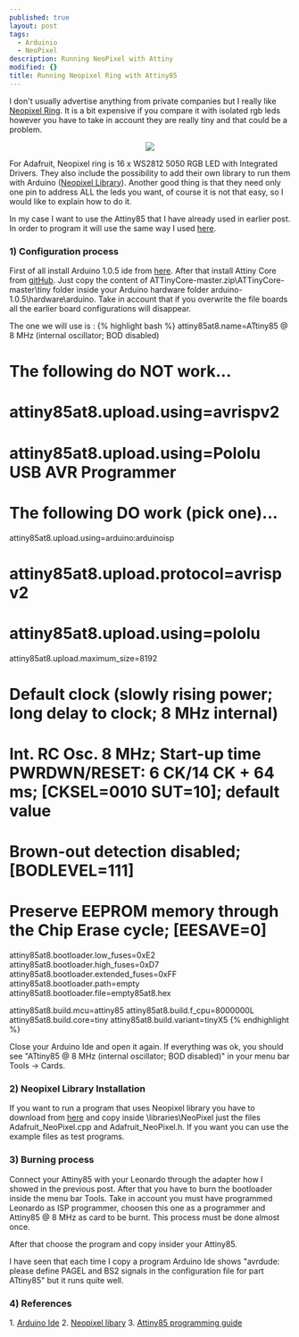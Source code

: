 ```yaml
---
published: true
layout: post
tags: 
  - Arduinio
  - NeoPixel
description: Running NeoPixel with Attiny
modified: {}
title: Running Neopixel Ring with Attiny85
---
```



I don't usually advertise anything from private companies but I really like <a href="http://www.adafruit.com/products/1463#Distributors" target="_blank">Neopixel Ring</a>. It is a bit expensive if you compare it with isolated rgb leds however you have to take in account they are really tiny and that could be a problem.

<center><img class="alignnone" src="/images/NeoPixel-Ring.png"/></center>

<!-- more -->

For Adafruit, Neopixel ring is 16 x WS2812 5050 RGB LED with Integrated Drivers. They also include the possibility to add their own library to run them with Arduino (<a href="https://github.com/adafruit/Adafruit_NeoPixel">Neopixel Library</a>). Another good thing is that they need only one pin to address ALL the leds you want, of course it is not that easy, so I would like to explain how to do it.

In my case I want to use the Attiny85 that I have already used in earlier post. In order to program it will use the same way I used <a href="/The-powerful-Attiny-Arduino/" target="_blank">here</a>.
<h3>1) Configuration process</h3>
First of all install Arduino 1.0.5 ide from <a href="http://arduino.cc/en/Main/Software#toc2" target="_blank">here</a>.
After that install Attiny Core from <a href="https://github.com/TCWORLD/ATTinyCore" target="_blank">gitHub</a>. Just copy the content of ATTinyCore-master.zip\ATTinyCore-master\tiny folder inside your Arduino hardware folder arduino-1.0.5\hardware\arduino. Take in account that if you overwrite the file boards all the earlier board configurations will disappear.

The one we will use is :
{% highlight bash %}
attiny85at8.name=ATtiny85 @ 8 MHz  (internal oscillator; BOD disabled)

# The following do NOT work...
# attiny85at8.upload.using=avrispv2
# attiny85at8.upload.using=Pololu USB AVR Programmer

# The following DO work (pick one)...
attiny85at8.upload.using=arduino:arduinoisp
# attiny85at8.upload.protocol=avrispv2
# attiny85at8.upload.using=pololu

attiny85at8.upload.maximum_size=8192

# Default clock (slowly rising power; long delay to clock; 8 MHz internal)
# Int. RC Osc. 8 MHz; Start-up time PWRDWN/RESET: 6 CK/14 CK + 64 ms; [CKSEL=0010 SUT=10]; default value
# Brown-out detection disabled; [BODLEVEL=111]
# Preserve EEPROM memory through the Chip Erase cycle; [EESAVE=0]

attiny85at8.bootloader.low_fuses=0xE2
attiny85at8.bootloader.high_fuses=0xD7
attiny85at8.bootloader.extended_fuses=0xFF
attiny85at8.bootloader.path=empty
attiny85at8.bootloader.file=empty85at8.hex

attiny85at8.build.mcu=attiny85
attiny85at8.build.f_cpu=8000000L
attiny85at8.build.core=tiny
attiny85at8.build.variant=tinyX5</pre>
{% endhighlight %}

Close your Arduino Ide and open it again. If everything was ok, you should see "ATtiny85 @ 8 MHz (internal oscillator; BOD disabled)" in your menu bar Tools -&gt; Cards.
<h3>2) Neopixel Library Installation</h3>
If you want to run a program that uses Neopixel library you have to download from <a href="https://github.com/adafruit/Adafruit_NeoPixel" target="_blank">here</a> and copy inside \libraries\NeoPixel just the files Adafruit_NeoPixel.cpp and Adafruit_NeoPixel.h. If you want you can use the example files as test programs.
<h3>3) Burning process</h3>
Connect your Attiny85 with your Leonardo through the adapter how I showed in the previous post. After that you have to burn the bootloader inside the menu bar Tools. Take in account you must have programmed Leonardo as ISP programmer, choosen this one as a programmer and Attiny85 @ 8 MHz as card to be burnt. This process must be done almost once.

After that choose the program and copy insider your Attiny85.

I have seen that each time I copy a program Arduino Ide shows "avrdude: please define PAGEL and BS2 signals in the configuration file for part ATtiny85" but it runs quite well.
<h3>4) References</h3>
1. <a href="http://arduino.cc/en/Main/Software#toc2" target="_blank">Arduino Ide</a>
2. <a href="https://github.com/adafruit/Adafruit_NeoPixel" target="_blank">Neopixel libary</a>
3. <a href="http://www.correderajorge.es/the-powerful-attiny-arduino/" target="_blank">Attiny85 programming guide</a>

